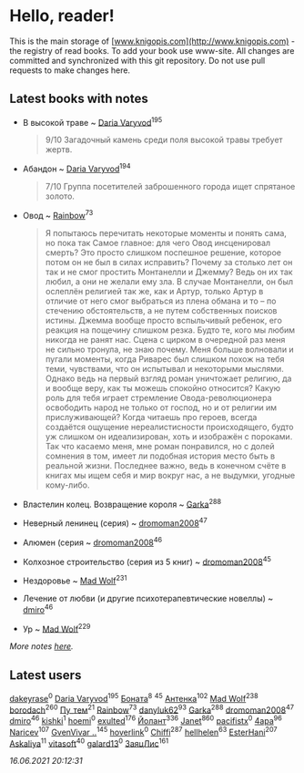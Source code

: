 # Hello, reader!
This is the main storage of [www.knigopis.com](http://www.knigopis.com) - the registry of read books.
To add your book use www-site. All changes are committed and synchronized with this git repository.
Do not use pull requests to make changes here.


## Latest books with notes
* В высокой траве ~ [Daria Varyvod](users/829/829893410524253-facebook)<sup>195</sup>
    > 9/10 Загадочный камень среди поля высокой травы требует жертв.

* Абандон ~ [Daria Varyvod](users/829/829893410524253-facebook)<sup>194</sup>
    > 7/10 Группа посетителей заброшенного города ищет спрятаное золото.

* Овод ~ [Rainbow](users/109/109787328219839805802-google)<sup>73</sup>
    > Я попытаюсь перечитать некоторые моменты и понять сама, но пока так
    > Самое главное: для чего Овод инсценировал смерть? Это просто слишком поспешное решение, которое потом он не был в силах исправить? 
    > Почему за столько лет он так и не смог простить Монтанелли и Джемму? Ведь он их так любил, а они не желали ему зла. В случае Монтанелли, он был ослеплён религией так же, как и Артур, только Артур в отличие от него смог выбраться из плена обмана и то – по стечению обстоятельств, а не путем собственных поисков истины. Джемма вообще просто вспыльчивый ребенок, его реакция на пощечину слишком резка. Будто те, кого мы любим никогда не ранят нас.
    > Сцена с цирком в очередной раз меня не сильно тронула, не знаю почему. Меня больше волновали и пугали моменты, когда Риварес был слишком похож на тебя теми, чувствами, что он испытывал и некоторыми мыслями. Однако ведь на первый взгляд роман уничтожает религию, да и вообще веру, как ты можешь спокойно относится? Какую роль для тебя играет стремление Овода-революционера освободить народ не только от господ, но и от религии им прислуживающей?
    > Когда читаешь про героев, всегда создаётся ощущение нереалистисности происходящего, будто уж слишком он идеализирован, хоть и изображён с пороками. Так что касаемо меня, мне роман понравился, но с долей сомнения в том, имеет ли подобная история место быть в реальной жизни. Последнее важно, ведь в конечном счёте в книгах мы ищем себя и мир вокруг нас, а не выдумки, угодные кому-либо.

* Властелин колец. Возвращение короля ~ [Garka](users/115/115753719718250012620-google)<sup>288</sup>

* Неверный ленинец (серия) ~ [dromoman2008](users/444/44461886-yandex)<sup>47</sup>

* Алюмен (серия ~ [dromoman2008](users/444/44461886-yandex)<sup>46</sup>

* Колхозное строительство (серия из 5 книг) ~ [dromoman2008](users/444/44461886-yandex)<sup>45</sup>

* Нездоровье ~ [Mad Wolf](users/947/94738840-vkontakte)<sup>231</sup>

* Лечение от любви (и другие психотерапевтические новеллы) ~ [dmiro](users/571/5714115-vkontakte)<sup>46</sup>

* Ур ~ [Mad Wolf](users/947/94738840-vkontakte)<sup>229</sup>


_More notes [here](latest_books_with_notes.md)._


## Latest users
[dakeyrase](users/642/64253628-yandex)<sup>0</sup> 
[Daria Varyvod](users/829/829893410524253-facebook)<sup>195</sup> 
[Боната](users/132/1326779400711265-facebook)<sup>8</sup> 
[](users/153/1537586159620888-facebook)<sup>45</sup> 
[Антенка](users/118/118158645037334943900-google)<sup>102</sup> 
[Mad Wolf](users/947/94738840-vkontakte)<sup>238</sup> 
[borodach](users/157/15706320-vkontakte)<sup>260</sup> 
[Пу_тем](users/344/3448154788585127-facebook)<sup>21</sup> 
[Rainbow](users/109/109787328219839805802-google)<sup>73</sup> 
[danyluk62](users/374/374149854-vkontakte)<sup>93</sup> 
[Garka](users/115/115753719718250012620-google)<sup>288</sup> 
[dromoman2008](users/444/44461886-yandex)<sup>47</sup> 
[dmiro](users/571/5714115-vkontakte)<sup>46</sup> 
[kishki](users/106/106256274804767210019-google)<sup>1</sup> 
[hoemi](users/906/906605961-yandex)<sup>0</sup> 
[exulted](users/100/100599204551896265722-google)<sup>176</sup> 
[Йолант](users/104/104690883692185089260-google)<sup>336</sup> 
[Janet](users/108/108113656204404967440-google)<sup>860</sup> 
[pacifistx](users/161/1619498-vkontakte)<sup>0</sup> 
[4apa](users/117/117392596378069249667-google)<sup>96</sup> 
[Naricev](users/107/107090515204537133928-google)<sup>107</sup> 
[GvenVivar ..](users/158/158266434925901-facebook)<sup>145</sup> 
[hoverlink](users/118/118958415-vkontakte)<sup>0</sup> 
[Chiffi](users/105/105831994080785626680-google)<sup>287</sup> 
[hellhelen](users/248/248300842-vkontakte)<sup>63</sup> 
[EsterHani](users/305/30558181-vkontakte)<sup>207</sup> 
[Askaliya](users/326/326783541-vkontakte)<sup>11</sup> 
[vitasoft](users/474/47446642-vkontakte)<sup>40</sup> 
[galard13](users/137/1372460683-yandex)<sup>0</sup> 
[ЗаяцЛис](users/112/112388384595246311466-google)<sup>161</sup> 


_16.06.2021 20:12:31_
